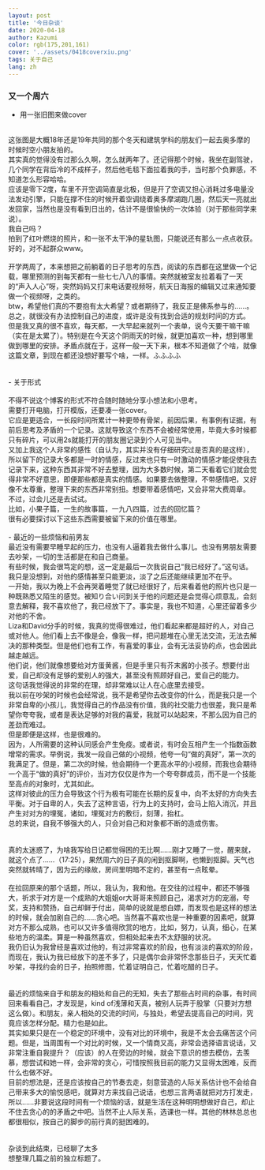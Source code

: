 ```yaml
---
layout: post
title: '今日杂谈'
date: 2020-04-18
author: Kazumi
color: rgb(175,201,161)
cover: '../assets/0418coverxiu.png'
tags: 关于自己
lang: zh
---
```




### 又一个周六

- 用一张旧图来做cover<br>
<br>
这张图是大概18年还是19年共同的那个冬天和建筑学科的朋友们一起去奥多摩的时候时空小朋友拍的。<br>
其实真的觉得没有过那么久啊，怎么就两年了。还记得那个时候，我坐在副驾驶，几个同学在背后冷的不成样子，然后他毛毯下面拉着我的手，当时那个负罪感，不知道怎么形容哈哈。<br>
应该是零下2度，车里不开空调简直是北极，但是开了空调又担心消耗过多电量没法发动引擎，只能在撑不住的时候开着空调绕着奥多摩湖跑几圈，然后天一亮就出发回家，当然也是没有看到日出的，估计不是很愉快的一次体验（对于那些同学来说）。<br>
我自己吗？<br>
拍到了红叶燃烧的照片，和一张不太干净的星轨图，只能说还有那么一点点收获。<br>
好的，对不起群众www。<br>
<br>
开学两周了，本来想把之前躺着的日子思考的东西，阅读的东西都在这里做一个记载，哪里预测的到每天都有一些七七八八的事情。突然就被室友拉着看了一天的“声入人心”呀，突然妈妈又打来电话要视频呀，航天日海报的编辑又过来通知要做一个视频呀，之类的。<br>
btw，希望他们真的不要抱有太大希望？或者期待了，我反正是佛系参与的……。<br>
总之，就很没有办法控制自己的进度，或许是没有找到合适的规划时间的方式。<br>
但是我又真的很不喜欢，每天都，一大早起来就列一个表单，说今天要干嘛干嘛（实在是太累了）。特别是在今天这个阴雨天的时候，就更加喜欢一种，想到哪里做到哪里的安排。矛盾点就在于，这样一般一天下来，根本不知道做了个啥，就像这篇文章，到现在都还没想好要写个啥，一样。ふふふふ
<br>
<br>
<br>
- 关于形式<br>
<br>
不得不说这个博客的形式不符合随时随地分享小想法和小思考。<br>
需要打开电脑，打开模版，还要凑一张cover。<br>
它应是更适合，一长段时间所累计一种更带有骨架，前因后果，有事例有证据，有前后思考及矛盾的一个记录。这就导致这个东西不会被经常使用，毕竟大多时候都只有碎片，可以用2s就能打开的朋友圈记录到个人可见当中。<br>
又加上我这个人非常的感性（自认为，其实并没有仔细研究过是否真的是这样），所以留下的记录大多都是一时的情感，反过来也只有一时激动的情感才能促使我去记录下来，这种东西其非常不好去整理，因为大多数时候，第二天看着它们就会觉得非常不好意思，即便那些都是真实的情感。如果要去做整理，不带感情吧，又好像不太尊重，整理下来的东西非常别扭。想要带着感情吧，又会非常大费周章。
<br>
不过，过会儿还是去试试。<br>
比如，小果子篇，一生的故事篇，一九八四篇，过去的回忆篇？<br>
很有必要探讨以下这些东西需要被留下来的价值在哪里。<br>
<br>
- 最近的一些烦恼和前男友
<br>
最近没有需要早睡早起的压力，也没有人逼着我去做什么事儿。也没有男朋友需要去吵架，一切的生活都是在和自己商量。<br>
有些时候，我会很笃定的想，这一定是最后一次我说自己“我已经好了。”这句话。我只是没想到，对他的感情甚至只能更淡，淡了之后还能继续更加不在乎。<br>
一开始，我以为晚上不会再哭着睡觉了就已经很好了，后来看着他的照片也只是一种既熟悉又陌生的感觉。被知り合い问到关于他的问题还是会觉得心烦意乱，会刻意去解释，我不喜欢他了，我已经放下了。事实是，我也不知道，心里还留着多少对他的不舍。<br>
Liza和David分手的时候，我真的觉得很难过，他们看起来都是超好的人，对自己或对他人。他们看上去不像是会，像我一样，把问题堆在心里无法交流，无法去解决的那种类型。但是他们也有工作，有喜爱的事业，会有无法妥协的点，也会因此越走越远。<br>
他们说，他们就像想要给对方蛋黄酱，但是手里只有芥末酱的小孩子。想要付出爱，自己却没有足够的爱别人的强大，甚至没有照顾好自己，爱自己的能力。<br>
这句话我觉得说的非常的在理，却非常难以让人在心底里去接受。<br>
我以前在吵架的时候也会经常说，我不是希望你去改变你的什么，而是我只是一个非常自卑的小孩儿，我觉得自己的作品没有价值，我的社交能力也很差，我只是希望你夸夸我，或者是表达足够的对我的喜爱，我就可以站起来，不那么因为自己的差劲而难过。<br>
但是即便是这样，也是很难的。<br>
因为，人所需要的这种认同感会产生免疫。或者说，有时会互相产生一个指数函数增常的需求。举例说，我发一段自己做的小视频，他夸一句“做的真好”，第一次的我满足了。但是，第二次的时候，他会期待一个更高水平的小视频，而我也会期待一个高于“做的真好”的评价，当对方仅仅是作为一个夸夸群成员，而不是一个技能至高点的对象时，尤其如此。<br>
这样对彼此的压力会导致这个行为极有可能在长期的反复中，向不太好的方向失去平衡。对于自卑的人，失去了这种言语，行为上的支持时，会马上陷入消沉，并且产生对对方的埋冤，诸如，埋冤对方的敷衍，刻薄，抬杠。<br>
总的来说，自我不够强大的人，只会对自己和对象都不断的造成伤害。<br>
<br>
<br>
真的太迷惑了，为啥我写给日记都觉得困的无比啊……刚才又睡了一觉，醒来就，就这个点了……（17:25），果然周六的日子真的闲到抠脚啊，也懒到抠脚。天气也突然就转晴了，因为云的缘故，房间里明暗不定的，甚至有一点眩晕。<br>
<br>
在拉回原来的那个话题，所以，我认为，我和他。在交往的过程中，都还不够强大，祈求于对方是一个成熟的大姐姐or大哥哥来照顾自己，渴求对方的宠溺，夸奖，支持和赞扬，自己却鲜于付出，简单的说就是想白嫖，而发现也是这样的想法的时候，就会加剧自己的……贪心吧。当然喜不喜欢也是一种重要的因素吧，就算对方不那么成熟，也可以又许多值得欣赏的地方，比如，努力，认真，细心，在某些地方的温柔。算是一种虽然喜欢，但相处起来去不太舒服的状况。<br>
我仍旧认为我曾经是喜欢过他的，有过非常喜欢的阶段，也有淡淡的喜欢的阶段，而现在，我认为我已经放下的差不多了，只是偶尔会非常怀念那些日子，天天忙着吵架，寻找约会的日子，拍照修图，忙着证明自己，忙着吃醋的日子。<br>
<br><br>
最近的烦恼来自于和朋友的相处和自己的无知，失去了那些占时间的杂事，有时间回来看看自己，才发现是，kind of浅薄和天真，被别人玩弄于股掌（只要对方想这么做）。和朋友，亲人相处的交流的时间，与独处，希望去提高自己的时间，究竟应该怎样分配。精力也是如此。<br>
其实如果只是在一个稳定的环境中，没有对比的环境中，我是不太会去痛苦这个问题。但是，当周围有一个对比的时候，又一个情商又高，非常会选择语言说话，又非常注重自我提升？（应该）的人在旁边的时候，就会下意识的想去模仿，去羡慕，想尝试和她一样，会非常的贪心，可惜按照我目前的能力又显得太困难，反而什么也做不好。<br>
目前的想法是，还是应该按自己的节奏去走，刻意营造的人际关系估计也不会给自己带来多大的愉悦感吧，就算对方来找自己说话，也想三言两语就把对方打发走，所以……非要说这段时间有一个烦恼的话，就是生活在这种明明想做好自己，却止不住去贪心的的矛盾之中吧。当然不止人际关系，选课也一样。其他的林林总总也都很相似，按自己的脚步的前行真的挺困难的。<br>
<br>
<br>
杂谈到此结束，已经聊了太多<br>
想整理几篇之前的独立标题了。
